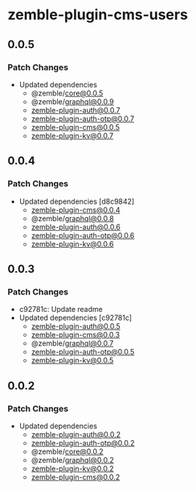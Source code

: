 # zemble-plugin-cms-users

## 0.0.5

### Patch Changes

- Updated dependencies
  - @zemble/core@0.0.5
  - @zemble/graphql@0.0.9
  - zemble-plugin-auth@0.0.7
  - zemble-plugin-auth-otp@0.0.7
  - zemble-plugin-cms@0.0.5
  - zemble-plugin-kv@0.0.7

## 0.0.4

### Patch Changes

- Updated dependencies [d8c9842]
  - zemble-plugin-cms@0.0.4
  - @zemble/graphql@0.0.8
  - zemble-plugin-auth@0.0.6
  - zemble-plugin-auth-otp@0.0.6
  - zemble-plugin-kv@0.0.6

## 0.0.3

### Patch Changes

- c92781c: Update readme
- Updated dependencies [c92781c]
  - zemble-plugin-auth@0.0.5
  - zemble-plugin-cms@0.0.3
  - @zemble/graphql@0.0.7
  - zemble-plugin-auth-otp@0.0.5
  - zemble-plugin-kv@0.0.5

## 0.0.2

### Patch Changes

- Updated dependencies
  - zemble-plugin-auth@0.0.2
  - zemble-plugin-auth-otp@0.0.2
  - @zemble/core@0.0.2
  - @zemble/graphql@0.0.2
  - zemble-plugin-kv@0.0.2
  - zemble-plugin-cms@0.0.2
